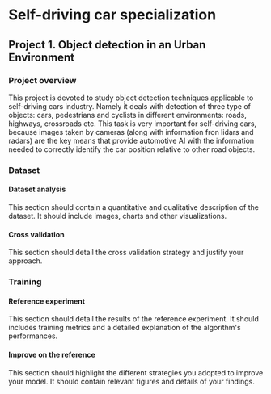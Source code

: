 # Self-driving car specialization

## Project 1. Object detection in an Urban Environment
### Project overview
This project is devoted to study object detection techniques applicable to self-driving cars industry.
Namely it deals with detection of three type of objects: cars, pedestrians and cyclists in different environments: roads, highways, crossroads etc.
This task is very important for self-driving cars, because images taken by cameras (along with information fron lidars and radars) are the key means that provide automotive AI with the information needed to correctly identify the car position relative to other road objects. 

### Dataset
#### Dataset analysis
This section should contain a quantitative and qualitative description of the dataset. It should include images, charts and other visualizations.

#### Cross validation
This section should detail the cross validation strategy and justify your approach.

### Training
#### Reference experiment
This section should detail the results of the reference experiment. It should includes training metrics and a detailed explanation of the algorithm's performances.

#### Improve on the reference
This section should highlight the different strategies you adopted to improve your model. It should contain relevant figures and details of your findings.
